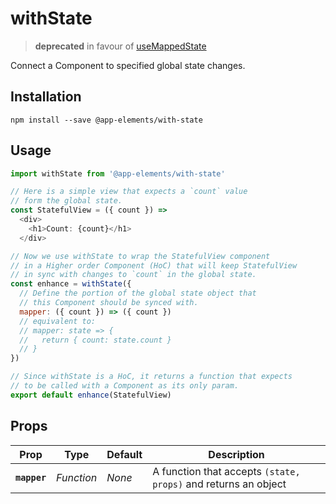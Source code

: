 # withState

> **deprecated** in favour of [useMappedState](components/use-mapped-state)

Connect a Component to specified global state changes.

## Installation

`npm install --save @app-elements/with-state`

## Usage

```javascript
import withState from '@app-elements/with-state'

// Here is a simple view that expects a `count` value
// form the global state.
const StatefulView = ({ count }) =>
  <div>
    <h1>Count: {count}</h1>
  </div>

// Now we use withState to wrap the StatefulView component
// in a Higher order Component (HoC) that will keep StatefulView
// in sync with changes to `count` in the global state.
const enhance = withState({
  // Define the portion of the global state object that
  // this Component should be synced with.
  mapper: ({ count }) => ({ count })
  // equivalent to:
  // mapper: state => {
  //   return { count: state.count }
  // }
})

// Since withState is a HoC, it returns a function that expects
// to be called with a Component as its only param.
export default enhance(StatefulView)
```

## Props

| Prop                   | Type       | Default       | Description         |
|------------------------|------------|---------------|---------------------|
| **`mapper`**           | _Function_ | _None_        | A function that accepts `(state, props)` and returns an object
